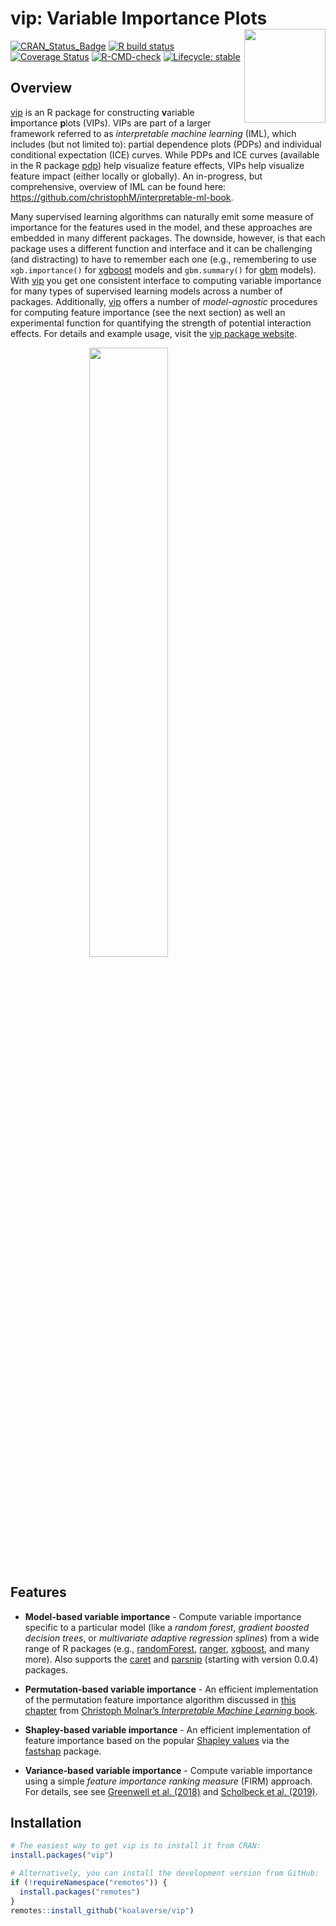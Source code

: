 
# vip: Variable Importance Plots <img src="man/figures/logo-vip.png" align="right" width="130" height="150" />

<!-- badges: start -->

[![CRAN_Status_Badge](http://www.r-pkg.org/badges/version/vip)](https://cran.r-project.org/package=vip)
[![R build
status](https://github.com/koalaverse/vip/workflows/R-CMD-check/badge.svg)](https://github.com/koalaverse/vip/actions)
[![Coverage
Status](https://img.shields.io/codecov/c/github/koalaverse/vip/master.svg)](https://app.codecov.io/github/koalaverse/vip?branch=master)
[![R-CMD-check](https://github.com/koalaverse/vip/actions/workflows/R-CMD-check.yaml/badge.svg)](https://github.com/koalaverse/vip/actions/workflows/R-CMD-check.yaml)
[![Lifecycle:
stable](https://img.shields.io/badge/lifecycle-stable-brightgreen.svg)](https://lifecycle.r-lib.org/articles/stages.html#stable)
<!-- badges: end -->

## Overview

[vip](https://koalaverse.github.io/vip/index.html) is an R package for
constructing **v**ariable **i**mportance **p**lots (VIPs). VIPs are part
of a larger framework referred to as *interpretable machine learning*
(IML), which includes (but not limited to): partial dependence plots
(PDPs) and individual conditional expectation (ICE) curves. While PDPs
and ICE curves (available in the R package
[pdp](https://cran.r-project.org/package=pdp)) help visualize feature
effects, VIPs help visualize feature impact (either locally or
globally). An in-progress, but comprehensive, overview of IML can be
found here: <https://github.com/christophM/interpretable-ml-book>.

Many supervised learning algorithms can naturally emit some measure of
importance for the features used in the model, and these approaches are
embedded in many different packages. The downside, however, is that each
package uses a different function and interface and it can be
challenging (and distracting) to have to remember each one (e.g.,
remembering to use `xgb.importance()` for
[xgboost](https://cran.r-project.org/package=xgboost) models and
`gbm.summary()` for [gbm](https://cran.r-project.org/package=gbm)
models). With [vip](https://cran.r-project.org/package=vip) you get one
consistent interface to computing variable importance for many types of
supervised learning models across a number of packages. Additionally,
[vip](https://koalaverse.github.io/vip/index.html) offers a number of
*model-agnostic* procedures for computing feature importance (see the
next section) as well an experimental function for quantifying the
strength of potential interaction effects. For details and example
usage, visit the [vip package
website](https://koalaverse.github.io/vip/index.html).

<img src="man/figures/one-pkg.png" width="50%" style="display: block; margin: auto;" />

## Features

- **Model-based variable importance** - Compute variable importance
  specific to a particular model (like a *random forest*, *gradient
  boosted decision trees*, or *multivariate adaptive regression
  splines*) from a wide range of R packages (e.g.,
  [randomForest](https://cran.r-project.org/package=randomForest),
  [ranger](https://cran.r-project.org/package=ranger),
  [xgboost](https://cran.r-project.org/package=xgboost), and many more).
  Also supports the [caret](https://cran.r-project.org/package=caret)
  and [parsnip](https://cran.r-project.org/package=parsnip) (starting
  with version 0.0.4) packages.

- **Permutation-based variable importance** - An efficient
  implementation of the permutation feature importance algorithm
  discussed in [this
  chapter](https://christophm.github.io/interpretable-ml-book/feature-importance.html)
  from [Christoph Molnar’s *Interpretable Machine Learning*
  book](https://christophm.github.io/interpretable-ml-book/).

- **Shapley-based variable importance** - An efficient implementation of
  feature importance based on the popular [Shapley
  values](https://github.com/slundberg/shap) via the
  [fastshap](https://cran.r-project.org/package=fastshap) package.

- **Variance-based variable importance** - Compute variable importance
  using a simple *feature importance ranking measure* (FIRM) approach.
  For details, see see [Greenwell et
  al. (2018)](https://arxiv.org/abs/1805.04755) and [Scholbeck et
  al. (2019)](https://arxiv.org/abs/1904.03959).

## Installation

``` r
# The easiest way to get vip is to install it from CRAN:
install.packages("vip")

# Alternatively, you can install the development version from GitHub:
if (!requireNamespace("remotes")) {
  install.packages("remotes")
}
remotes::install_github("koalaverse/vip")
```
